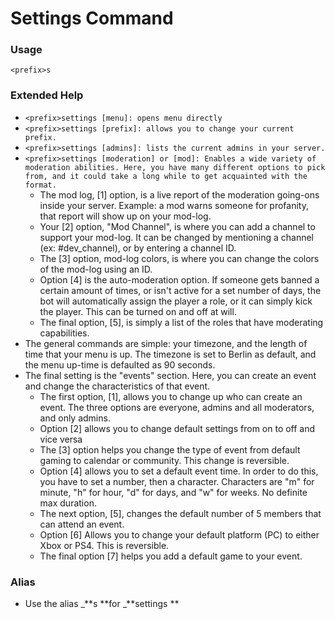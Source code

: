# Settings Command

### Usage

`<prefix>s`

### Extended Help

* `<prefix>settings [menu]: opens menu directly`
* `<prefix>settings [prefix]: allows you to change your current prefix.`
* `<prefix>settings [admins]: lists the current admins in your server.`
* `<prefix>settings [moderation] or [mod]: Enables a wide variety of moderation abilities. Here, you have many different options to pick from, and it could take a long while to get acquainted with the format.`
  * The mod log, \[1\] option, is a live report of the moderation going-ons inside your server. Example: a mod warns someone for profanity, that report will show up on your mod-log.
  * Your \[2\] option, "Mod Channel", is where you can add a channel to support your mod-log. It can be changed by mentioning a channel \(ex: \#dev\_channel\), or by entering a channel ID.
  * The \[3\] option, mod-log colors, is where you can change the colors of the mod-log using an ID.
  * Option \[4\] is the auto-moderation option. If someone gets banned a certain amount of times, or isn't active for a set number of days, the bot will automatically assign the player a role, or it can simply kick the player. This can be turned on and off at will.
  * The final option, \[5\], is simply a list of the roles that have moderating capabilities.
* The general commands are simple: your timezone, and the length of time that your menu is up. The timezone is set to Berlin as default, and the menu up-time is defaulted as 90 seconds.
* The final setting is the "events" section. Here, you can create an event and change the characteristics of that event.
  * The first option, \[1\], allows you to change up who can create an event. The three options are everyone, admins and all moderators, and only admins.
  * Option \[2\] allows you to change default settings from on to off and vice versa
  * The \[3\] option helps you change the type of event from default gaming to calendar or community. This change is reversible.
  * Option \[4\] allows you to set a default event time. In order to do this, you have to set a number, then a character. Characters are "m" for minute, "h" for hour, "d" for days, and "w" for weeks. No definite max duration.
  * The next option, \[5\], changes the default number of 5 members that can attend an event.
  * Option \[6\] Allows you to change your default platform \(PC\) to either Xbox or PS4. This is reversible.
  * The final option \[7\] helps you add a default game to your event. 

### Alias

* Use the alias _**s **for _**settings **



